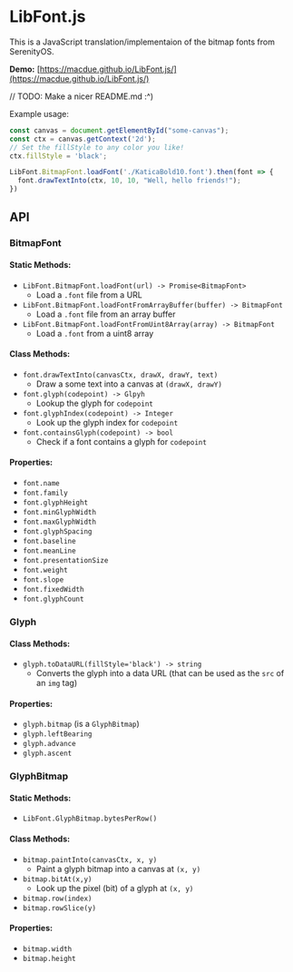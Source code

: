 # LibFont.js

This is a JavaScript translation/implementaion of the bitmap fonts from SerenityOS.

**Demo:** [https://macdue.github.io/LibFont.js/](https://macdue.github.io/LibFont.js/)

// TODO: Make a nicer README.md :^)

Example usage:
```js
const canvas = document.getElementById("some-canvas");
const ctx = canvas.getContext('2d');
// Set the fillStyle to any color you like!
ctx.fillStyle = 'black';

LibFont.BitmapFont.loadFont('./KaticaBold10.font').then(font => {
  font.drawTextInto(ctx, 10, 10, "Well, hello friends!");
})
```

## API

### BitmapFont

#### Static Methods:

- `LibFont.BitmapFont.loadFont(url) -> Promise<BitmapFont>`
  - Load a `.font` file from a URL
- `LibFont.BitmapFont.loadFontFromArrayBuffer(buffer) -> BitmapFont`
  - Load a `.font` file from an array buffer
- `LibFont.BitmapFont.loadFontFromUint8Array(array) -> BitmapFont`
  - Load a `.font` from a uint8 array

#### Class Methods:

- `font.drawTextInto(canvasCtx, drawX, drawY, text)`
  - Draw a some text into a canvas at `(drawX, drawY)`
- `font.glyph(codepoint) -> Glpyh`
  - Lookup the glyph for `codepoint`
- `font.glyphIndex(codepoint) -> Integer`
  - Look up the glyph index for `codepoint`
- `font.containsGlyph(codepoint) -> bool`
  - Check if a font contains a glyph for `codepoint`

#### Properties:

- `font.name`
- `font.family`
- `font.glyphHeight`
- `font.minGlyphWidth`
- `font.maxGlyphWidth`
- `font.glyphSpacing`
- `font.baseline`
- `font.meanLine`
- `font.presentationSize`
- `font.weight`
- `font.slope`
- `font.fixedWidth`
- `font.glyphCount`

### Glyph

#### Class Methods:

- `glyph.toDataURL(fillStyle='black') -> string`
  - Converts the glyph into a data URL (that can be used as the `src` of an `img` tag)

#### Properties:

- `glyph.bitmap` (is a `GlyphBitmap`)
- `glyph.leftBearing`
- `glyph.advance`
- `glyph.ascent`

### GlyphBitmap

#### Static Methods:

- `LibFont.GlyphBitmap.bytesPerRow()`

#### Class Methods:

- `bitmap.paintInto(canvasCtx, x, y)`
  - Paint a glyph bitmap into a canvas at `(x, y)`
- `bitmap.bitAt(x,y)`
  - Look up the pixel (bit) of a glyph at `(x, y)`
- `bitmap.row(index)`
- `bitmap.rowSlice(y)`

#### Properties:

- `bitmap.width`
- `bitmap.height`
